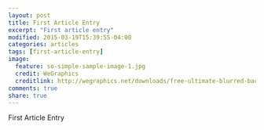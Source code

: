 ```yaml
---
layout: post
title: First Article Entry
excerpt: "First article entry"
modified: 2015-03-19T15:39:55-04:00
categories: articles
tags: [first-article-entry]
image:
  feature: so-simple-sample-image-1.jpg
  credit: WeGraphics
  creditlink: http://wegraphics.net/downloads/free-ultimate-blurred-background-pack/
comments: true
share: true
---
```

First Article Entry
